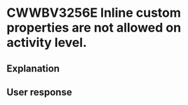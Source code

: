 # CWWBV3256E Inline custom properties are not allowed on activity level.

## Explanation

## User response